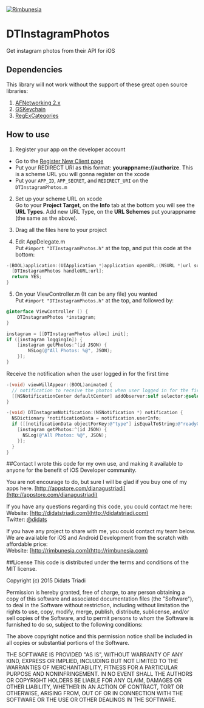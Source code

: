 [![Rimbunesia](http://rimbunesia.com/images/github-rimbunesia.png)](http://rimbunesia.com)

# DTInstagramPhotos
Get instagram photos from their API for iOS

## Dependencies
This library will not work without the support of these great open source libraries:  
1. [AFNetworking 2.x](https://github.com/AFNetworking/AFNetworking)  
2. [GSKeychain](https://github.com/goosoftware/GSKeychain)  
3. [RegExCategories](https://github.com/bendytree/Objective-C-RegEx-Categories)  

## How to use
1. Register your app on the developer account  
 - Go to the [Register New Client page](http://instagram.com/developer/clients/register/)  
 - Put your REDIRECT URI as this format: **yourappname://authorize**. This is a scheme URL you will gonna register on the xcode  
 - Put your `APP_ID`, `APP_SECRET`, and `REDIRECT_URI` on the `DTInstagramPhotos.m`

2. Set up your scheme URL on xcode  
Go to your **Project Target**, on the **Info** tab at the bottom you will see the **URL Types**. Add new URL Type, on the **URL Schemes** put yourappname (the same as the above).  

3. Drag all the files here to your project  

4. Edit AppDelegate.m  
Put `#import "DTInstagramPhotos.h"` at the top, and put this code at the bottom:  

```ObjectiveC
-(BOOL)application:(UIApplication *)application openURL:(NSURL *)url sourceApplication:(NSString *)sourceApplication annotation:(id)annotation {
  [DTInstagramPhotos handleURL:url];
  return YES;
}
```

5. On your ViewController.m (It can be any file) you wanted  
Put `#import "DTInstagramPhotos.h"` at the top,  and followed by:

```ObjectiveC
@interface ViewController () {
    DTInstagramPhotos *instagram;
}
```

```ObjectiveC
instagram = [[DTInstagramPhotos alloc] init];
if ([instagram loggingIn]) {
    [instagram getPhotos:^(id JSON) {
        NSLog(@"All Photos: %@", JSON);
    }];
}
```

Receive the notification when the user logged in for the first time  

```ObjectiveC
-(void) viewWillAppear:(BOOL)animated {
  // notification to receive the photos when user logged in for the first time
  [[NSNotificationCenter defaultCenter] addObserver:self selector:@selector(DTInstagramNotification:) name:@"DTInstagram" object:nil];
}

-(void) DTInstagramNotification:(NSNotification *) notification {
  NSDictionary *notificationData = notification.userInfo;
  if ([[notificationData objectForKey:@"type"] isEqualToString:@"readyGetPhoto"]) {
    [instagram getPhotos:^(id JSON) {
      NSLog(@"All Photos: %@", JSON);
    }];
  }
}
```

##Contact
I wrote this code for my own use, and making it available to anyone for the benefit of iOS Developer community.  

You are not encourage to do, but sure I will be glad if you buy one of my apps here.   [http://appstore.com/dianagustriadi](http://appstore.com/dianagustriadi)  

If you have any questions regarding this code, you could contact me here:  
Website: [http://didatstriadi.com](http://didatstriadi.com)  
Twitter: [@didats](http://twitter.com/didats)  

If you have any project to share with me, you could contact my team below. We are available for iOS and Android Development from the scratch with affordable price:  
Website: [http://rimbunesia.com](http://rimbunesia.com)

##License
This code is distributed under the terms and conditions of the MIT license.

Copyright (c) 2015 Didats Triadi

Permission is hereby granted, free of charge, to any person obtaining a copy of this software and associated documentation files (the "Software"), to deal in the Software without restriction, including without limitation the rights to use, copy, modify, merge, publish, distribute, sublicense, and/or sell copies of the Software, and to permit persons to whom the Software is furnished to do so, subject to the following conditions:

The above copyright notice and this permission notice shall be included in all copies or substantial portions of the Software.

THE SOFTWARE IS PROVIDED "AS IS", WITHOUT WARRANTY OF ANY KIND, EXPRESS OR IMPLIED, INCLUDING BUT NOT LIMITED TO THE WARRANTIES OF MERCHANTABILITY, FITNESS FOR A PARTICULAR PURPOSE AND NONINFRINGEMENT. IN NO EVENT SHALL THE AUTHORS OR COPYRIGHT HOLDERS BE LIABLE FOR ANY CLAIM, DAMAGES OR OTHER LIABILITY, WHETHER IN AN ACTION OF CONTRACT, TORT OR OTHERWISE, ARISING FROM, OUT OF OR IN CONNECTION WITH THE SOFTWARE OR THE USE OR OTHER DEALINGS IN THE SOFTWARE.

